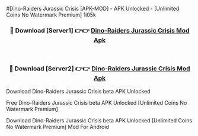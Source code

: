 #Dino-Raiders Jurassic Crisis [APK-MOD] - APK Unlocked - [Unlimited Coins No Watermark Premium] 1i05k



<div align="center">

<h3>🔴 Download [Server1] 👉👉 <a href="https://momento.my/?title=Dino-Raiders_Jurassic_Crisis">Dino-Raiders Jurassic Crisis Mod Apk</a></h3><br>

<h3>🔴 Download [Server2] 👉👉 <a href="https://momento.my/?title=Dino-Raiders_Jurassic_Crisis">Dino-Raiders Jurassic Crisis Mod Apk</a></h3>
</div>



Download Dino-Raiders Jurassic Crisis beta APK Unlocked

Free Dino-Raiders Jurassic Crisis beta APK Unlocked [Unlimited Coins No Watermark Premium]

Download Dino-Raiders Jurassic Crisis beta APK Unlocked [Unlimited Coins No Watermark Premium] Mod For Android
